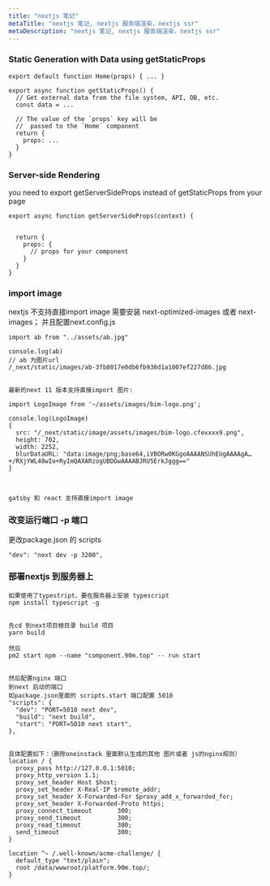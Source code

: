 ```yaml
---
title: "nextjs 笔记"
metaTitle: "nextjs 笔记, nextjs 服务端渲染，nextjs ssr"
metaDescription: "nextjs 笔记, nextjs 服务端渲染，nextjs ssr"
---
```


### Static Generation with Data using getStaticProps
```
export default function Home(props) { ... }

export async function getStaticProps() {
  // Get external data from the file system, API, DB, etc.
  const data = ...

  // The value of the `props` key will be
  //  passed to the `Home` component
  return {
    props: ...
  }
}
```


### Server-side Rendering 
you need to export getServerSideProps instead of getStaticProps from your page
```
export async function getServerSideProps(context) {

  
  return {
    props: {
      // props for your component
    }
  }
}
```


### import image
nextjs 不支持直接import image
需要安装 next-optimized-images 或者 next-images；
并且配置next.config.js
```
import ab from "../assets/ab.jpg"

console.log(ab)
// ab 为图片url
/_next/static/images/ab-3fb8017e0db6fb938d1a1007ef227d86.jpg


最新的next 11 版本支持直接import 图片:

import LogoImage from '~/assets/images/bim-logo.png';

console.log(LogoImage)
{
  src: "/_next/static/image/assets/images/bim-logo.cfexxxx9.png", 
  height: 702, 
  width: 2252, 
  blurDataURL: "data:image/png;base64,iVBORw0KGgoAAAANSUhEUgAAAAgA…+/RXjYWL48wIo+RyImQAXARzogUBDGwAAAABJRU5ErkJggg=="
}



gatsby 和 react 支持直接import image
```

### 改变运行端口 -p 端口
更改package.json 的 scripts
```
"dev": "next dev -p 3200",
```


### 部署nextjs 到服务器上
```
如果使用了typestript，要在服务器上安装 typescript
npm install typescript -g


先cd 到next项目根目录 build 项目
yarn build

然后
pm2 start npm --name "component.90m.top" -- run start


然后配置nginx 端口 
到next 启动的端口
如package.json里面的 scripts.start 端口配置 5010
"scripts": {
  "dev": "PORT=5010 next dev",
  "build": "next build",
  "start": "PORT=5010 next start",
},


具体配置如下：（删除oneinstack 里面默认生成的其他 图片或者 js的nginx规则）
location / {
  proxy_pass http://127.0.0.1:5010;
  proxy_http_version 1.1;
  proxy_set_header Host $host;
  proxy_set_header X-Real-IP $remote_addr;
  proxy_set_header X-Forwarded-For $proxy_add_x_forwarded_for;
  proxy_set_header X-Forwarded-Proto https;
  proxy_connect_timeout       300;
  proxy_send_timeout          300;
  proxy_read_timeout          300;
  send_timeout                300;
}

location ^~ /.well-known/acme-challenge/ {
  default_type "text/plain";
  root /data/wwwroot/platform.90m.top/;
}


```